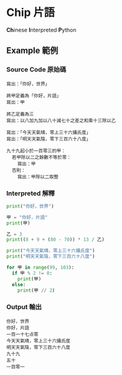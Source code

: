 # Chip 片語

**Ch**inese **I**nterpreted **P**ython

## Example 範例

### Source Code 原始碼

```chip
寫出：「你好，世界」

將甲定義為「你好，片語」
寫出：甲

將乙定義為三
寫出：以八加九加以八十減七十之差之和乘十三除以乙

寫出：「今天天氣晴，零上三十六攝氏度」
寫出：「明天天氣陰，零下三百六十八度」

九十九起小於一百零三的甲：
  若甲除以二之餘數不等於零：
    寫出：甲
  否則：
    寫出：甲除以二取整
```

### Interpreted 解釋

```python
print("你好，世界")

甲 = "你好，片語"
print(甲)

乙 = 3
print((8 + 9 + (80 - 70)) * 13 / 乙)

print("今天天氣晴，零上三十六攝氏度")
print("明天天氣陰，零下三百六十八度")

for 甲 in range(99, 103):
  if 甲 % 2 != 0:
    print(甲)
  else:
    print(甲 // 2)
```

### Output 輸出

```text
你好，世界
你好，片語
一百一十七点零
今天天氣晴，零上三十六攝氏度
明天天氣陰，零下三百六十八度
九十九
五十
一百零一
```
